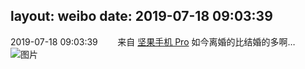 layout: weibo
date: 2019-07-18 09:03:39
---
<meta name="referrer" content="no-referrer" />

2019-07-18 09:03:39  &nbsp;&nbsp;&nbsp;&nbsp;&nbsp;&nbsp; 来自 <a href="http://app.weibo.com/t/feed/Z4AgP" rel="nofollow">坚果手机 Pro</a>
如今离婚的比结婚的多啊…  ​​​
![图片](https://wx1.sinaimg.cn/large/6d2a6003ly1g53pssflpzj20u00u0ae5.jpg)
